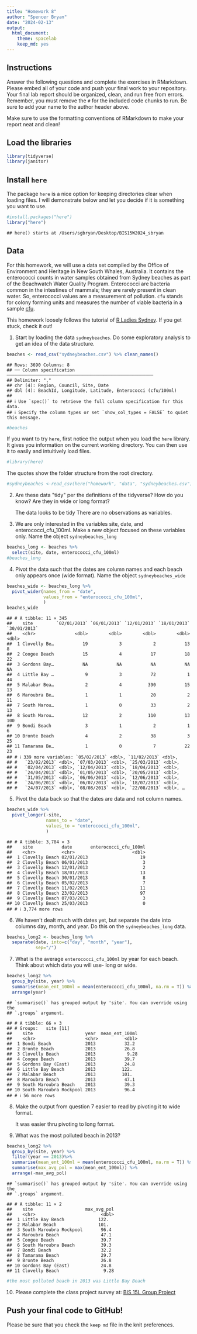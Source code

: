 ```yaml
---
title: "Homework 8"
author: "Spencer Bryan"
date: "2024-02-13"
output:
  html_document: 
    theme: spacelab
    keep_md: yes
---
```




## Instructions
Answer the following questions and complete the exercises in RMarkdown. Please embed all of your code and push your final work to your repository. Your final lab report should be organized, clean, and run free from errors. Remember, you must remove the `#` for the included code chunks to run. Be sure to add your name to the author header above.  

Make sure to use the formatting conventions of RMarkdown to make your report neat and clean!  

## Load the libraries

```r
library(tidyverse)
library(janitor)
```

## Install `here`
The package `here` is a nice option for keeping directories clear when loading files. I will demonstrate below and let you decide if it is something you want to use.  

```r
#install.packages("here")
library("here")
```

```
## here() starts at /Users/sgbryan/Desktop/BIS15W2024_sbryan
```

## Data
For this homework, we will use a data set compiled by the Office of Environment and Heritage in New South Whales, Australia. It contains the enterococci counts in water samples obtained from Sydney beaches as part of the Beachwatch Water Quality Program. Enterococci are bacteria common in the intestines of mammals; they are rarely present in clean water. So, enterococci values are a measurement of pollution. `cfu` stands for colony forming units and measures the number of viable bacteria in a sample [cfu](https://en.wikipedia.org/wiki/Colony-forming_unit).   

This homework loosely follows the tutorial of [R Ladies Sydney](https://rladiessydney.org/). If you get stuck, check it out!  

1. Start by loading the data `sydneybeaches`. Do some exploratory analysis to get an idea of the data structure.

```r
beaches <- read_csv("sydneybeaches.csv") %>% clean_names()
```

```
## Rows: 3690 Columns: 8
## ── Column specification ────────────────────────────────────────────────────────
## Delimiter: ","
## chr (4): Region, Council, Site, Date
## dbl (4): BeachId, Longitude, Latitude, Enterococci (cfu/100ml)
## 
## ℹ Use `spec()` to retrieve the full column specification for this data.
## ℹ Specify the column types or set `show_col_types = FALSE` to quiet this message.
```

```r
#beaches
```

If you want to try `here`, first notice the output when you load the `here` library. It gives you information on the current working directory. You can then use it to easily and intuitively load files.

```r
#library(here)
```

The quotes show the folder structure from the root directory.

```r
#sydneybeaches <-read_csv(here("homework", "data", "sydneybeaches.csv")) %>% clean_names()
```

2. Are these data "tidy" per the definitions of the tidyverse? How do you know? Are they in wide or long format?  
  
    The data looks to be tidy There are no observations as variables.
3. We are only interested in the variables site, date, and enterococci_cfu_100ml. Make a new object focused on these variables only. Name the object `sydneybeaches_long`


```r
beaches_long <- beaches %>%
  select(site, date, enterococci_cfu_100ml)
#beaches_long
```

4. Pivot the data such that the dates are column names and each beach only appears once (wide format). Name the object `sydneybeaches_wide`

```r
beaches_wide <- beaches_long %>%
  pivot_wider(names_from = "date",
              values_from = "enterococci_cfu_100ml",
              ) 
beaches_wide
```

```
## # A tibble: 11 × 345
##    site         `02/01/2013` `06/01/2013` `12/01/2013` `18/01/2013` `30/01/2013`
##    <chr>               <dbl>        <dbl>        <dbl>        <dbl>        <dbl>
##  1 Clovelly Be…           19            3            2           13            8
##  2 Coogee Beach           15            4           17           18           22
##  3 Gordons Bay…           NA           NA           NA           NA           NA
##  4 Little Bay …            9            3           72            1           44
##  5 Malabar Bea…            2            4          390           15           13
##  6 Maroubra Be…            1            1           20            2           11
##  7 South Marou…            1            0           33            2           13
##  8 South Marou…           12            2          110           13          100
##  9 Bondi Beach             3            1            2            1            6
## 10 Bronte Beach            4            2           38            3           25
## 11 Tamarama Be…            1            0            7           22           23
## # ℹ 339 more variables: `05/02/2013` <dbl>, `11/02/2013` <dbl>,
## #   `23/02/2013` <dbl>, `07/03/2013` <dbl>, `25/03/2013` <dbl>,
## #   `02/04/2013` <dbl>, `12/04/2013` <dbl>, `18/04/2013` <dbl>,
## #   `24/04/2013` <dbl>, `01/05/2013` <dbl>, `20/05/2013` <dbl>,
## #   `31/05/2013` <dbl>, `06/06/2013` <dbl>, `12/06/2013` <dbl>,
## #   `24/06/2013` <dbl>, `06/07/2013` <dbl>, `18/07/2013` <dbl>,
## #   `24/07/2013` <dbl>, `08/08/2013` <dbl>, `22/08/2013` <dbl>, …
```

5. Pivot the data back so that the dates are data and not column names.

```r
beaches_wide %>%
  pivot_longer(-site,
               names_to = "date",
               values_to = "enterococci_cfu_100ml",
               )
```

```
## # A tibble: 3,784 × 3
##    site           date       enterococci_cfu_100ml
##    <chr>          <chr>                      <dbl>
##  1 Clovelly Beach 02/01/2013                    19
##  2 Clovelly Beach 06/01/2013                     3
##  3 Clovelly Beach 12/01/2013                     2
##  4 Clovelly Beach 18/01/2013                    13
##  5 Clovelly Beach 30/01/2013                     8
##  6 Clovelly Beach 05/02/2013                     7
##  7 Clovelly Beach 11/02/2013                    11
##  8 Clovelly Beach 23/02/2013                    97
##  9 Clovelly Beach 07/03/2013                     3
## 10 Clovelly Beach 25/03/2013                     0
## # ℹ 3,774 more rows
```

6. We haven't dealt much with dates yet, but separate the date into columns day, month, and year. Do this on the `sydneybeaches_long` data.

```r
beaches_long2 <- beaches_long %>%
  separate(date, into=c("day", "month", "year"),
           sep="/")
```

7. What is the average `enterococci_cfu_100ml` by year for each beach. Think about which data you will use- long or wide.

```r
beaches_long2 %>%
  group_by(site, year) %>%
  summarise(mean_ent_100ml = mean(enterococci_cfu_100ml, na.rm = T)) %>%
  arrange(year)
```

```
## `summarise()` has grouped output by 'site'. You can override using the
## `.groups` argument.
```

```
## # A tibble: 66 × 3
## # Groups:   site [11]
##    site                    year  mean_ent_100ml
##    <chr>                   <chr>          <dbl>
##  1 Bondi Beach             2013           32.2 
##  2 Bronte Beach            2013           26.8 
##  3 Clovelly Beach          2013            9.28
##  4 Coogee Beach            2013           39.7 
##  5 Gordons Bay (East)      2013           24.8 
##  6 Little Bay Beach        2013          122.  
##  7 Malabar Beach           2013          101.  
##  8 Maroubra Beach          2013           47.1 
##  9 South Maroubra Beach    2013           39.3 
## 10 South Maroubra Rockpool 2013           96.4 
## # ℹ 56 more rows
```

8. Make the output from question 7 easier to read by pivoting it to wide format.  
  
    It was easier thru pivoting to long format.
9. What was the most polluted beach in 2013?

```r
beaches_long2 %>%
  group_by(site, year) %>%
  filter(year == 2013)%>%
  summarise(mean_ent_100ml = mean(enterococci_cfu_100ml, na.rm = T)) %>%
  summarise(max_avg_pol = max(mean_ent_100ml)) %>%
  arrange(-max_avg_pol)
```

```
## `summarise()` has grouped output by 'site'. You can override using the
## `.groups` argument.
```

```
## # A tibble: 11 × 2
##    site                    max_avg_pol
##    <chr>                         <dbl>
##  1 Little Bay Beach             122.  
##  2 Malabar Beach                101.  
##  3 South Maroubra Rockpool       96.4 
##  4 Maroubra Beach                47.1 
##  5 Coogee Beach                  39.7 
##  6 South Maroubra Beach          39.3 
##  7 Bondi Beach                   32.2 
##  8 Tamarama Beach                29.7 
##  9 Bronte Beach                  26.8 
## 10 Gordons Bay (East)            24.8 
## 11 Clovelly Beach                 9.28
```

```r
#the most polluted beach in 2013 was Little Bay Beach
```

10. Please complete the class project survey at: [BIS 15L Group Project](https://forms.gle/H2j69Z3ZtbLH3efW6)

## Push your final code to GitHub!
Please be sure that you check the `keep md` file in the knit preferences.   
